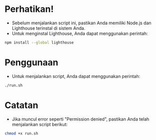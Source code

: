 
# Perhatikan!
- Sebelum menjalankan script ini, pastikan Anda memiliki Node.js dan Lighthouse terinstal di sistem Anda.
- Untuk menginstal Lighthouse, Anda dapat menggunakan perintah:
```bash
npm install --global lighthouse
```

# Penggunaan
- Untuk menjalankan script, Anda dapat menggunakan perintah:
```bash
./run.sh
```

# Catatan
- Jika muncul error seperti "Permission denied", pastikan Anda telah menjalankan script berikut:
```bash
chmod +x run.sh
```
